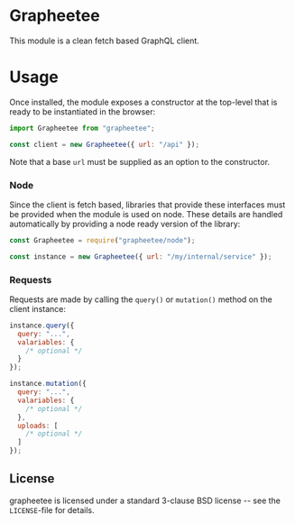 # Grapheetee

This module is a clean fetch based GraphQL client.

# Usage

Once installed, the module exposes a constructor at the top-level
that is ready to be instantiated in the browser:

```js
import Grapheetee from "grapheetee";

const client = new Grapheetee({ url: "/api" });
```

Note that a base `url` must be supplied as an option to the constructor.

### Node

Since the client is fetch based, libraries that provide these interfaces
must be provided when the module is used on node. These details are handled
automatically by providing a node ready version of the library:

```js
const Grapheetee = require("grapheetee/node");

const instance = new Grapheetee({ url: "/my/internal/service" });
```

### Requests

Requests are made by calling the `query()` or `mutation()` method on
the client instance:

```js
instance.query({
  query: "...",
  valariables: {
    /* optional */
  }
});

instance.mutation({
  query: "...",
  valariables: {
    /* optional */
  },
  uploads: [
    /* optional */
  ]
});
```

## License

grapheetee is licensed under a standard 3-clause BSD
license -- see the `LICENSE`-file for details.
